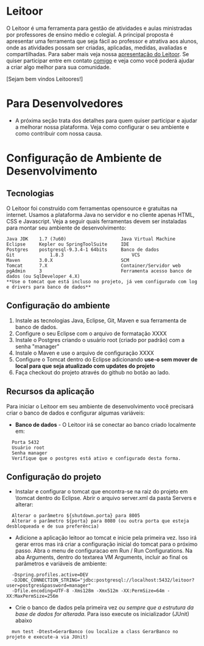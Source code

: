 # Leitoor

O Leitoor é uma ferramenta para gestão de atividades e aulas ministradas por professores de ensino médio e colegial. A principal proposta é apresentar uma ferramenta que seja fácil ao professor e atrativa aos alunos, onde as atividades possam ser criadas, aplicadas, medidas, avaliadas e compartilhadas. Para saber mais veja nossa <a href="https://drive.google.com/file/d/0B8O7Eidsae0kazBFRDlFVXRDcnM/view?usp=sharing" target="_blank"> apresentação do Leitoor</a>. Se quiser participar entre em contato <a href="mailto:celio@delogic.com.br">comigo</a> e veja como você poderá ajudar a criar algo melhor para sua comunidade.

[Sejam bem vindos Leitoores!]


# Para Desenvolvedores
* A próxima seção trata dos detalhes para quem quiser participar e ajudar a melhorar nossa plataforma. Veja como configurar o seu ambiente e como contribuir com nossa causa.

# Configuração de Ambiente de Desenvolvimento
## Tecnologias
O Leitoor foi construído com ferramentas opensource e gratuitas na internet. Usamos a plataforma Java no servidor e no cliente apenas HTML, CSS e Javascript. Veja a seguir quais ferramentas devem ser instaladas para montar seu ambiente de desenvolvimento:
```
Java JDK	1.7 (7u60)                    Java Virtual Machine
Eclipse 	Kepler ou SpringToolSuite     IDE
Postgres 	postgresql-9.3.4-1 64bits     Banco de dados
Git				1.8.3                         VCS
Maven 		3.0.X                         SCM
Tomcat 		7.X                           Container/Servidor web
pgAdmin 	3                             Ferramenta acesso banco de dados (ou SqlDeveloper 4.X)
**Use o tomcat que está incluso no projeto, já vem configurado com log e drivers para banco de dados**
```

## Configuração do ambiente
1. Instale as tecnologias Java, Eclipse, Git, Maven e sua ferramenta de banco de dados.
2. Configure o seu Eclipse com o arquivo de formatação XXXX
3. Instale o Postgres criando o usuário root (criado por padrão) com a senha "manager"
4. Instale o Maven e use o arquivo de configuração XXXX
5. Configure o Tomcat dentro do Eclipse adicionando **use-o sem mover de local para que seja atualizado com updates do projeto**
6. Faça checkout do projeto através do github no botão ao lado.

## Recursos da aplicação
Para iniciar o Leitoor em seu ambiente de desenvolvimento você precisará criar o banco de dados e configurar algumas variáveis:

* **Banco de dados** - O Leitoor irá se conectar ao banco criado localmente em:
```
  Porta 5432
  Usuário root
  Senha manager
  Verifique que o postgres está ativo e configurado desta forma.
```

## Configuração do projeto
* Instalar e configurar o tomcat que encontra-se na raiz do projeto em \tomcat dentro do Eclipse. Abrir o arquivo server.xml da pasta Servers e alterar:
```
  Alterar o parâmetro ${shutdown.porta} para 8005
  Alterar o parâmetro ${porta} para 8080 (ou outra porta que esteja desbloqueada e de sua preferência)
```

* Adicione a aplicação leitoor ao tomcat e inicie pela primeira vez. Isso irá gerar erros mas irá criar a configuração inicial do tomcat para o próximo passo.
	Abra o menu de configuracao em Run / Run Configurations. Na aba Arguments, dentro do textarea VM Arguments, incluir ao final os parâmetros e variáveis de ambiente:
```
  -Dspring.profiles.active=DEV
  -DJDBC_CONNECTION_STRING="jdbc:postgresql://localhost:5432/leitoor?user=postgres&password=manager"
  -Dfile.encoding=UTF-8 -Xms128m -Xmx512m -XX:PermSize=64m -XX:MaxPermSize=256m
```

* Crie o banco de dados pela primeira vez *ou sempre que a estrutura da base de dados for alterada*. Para isso execute os inicializador (JUnit) abaixo
```
  mvn test -Dtest=GerarBanco (ou localize a class GerarBanco no projeto e execute-a via JUnit)
```






